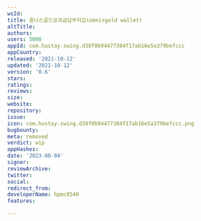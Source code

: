 ```yaml
---
wsId: 
title: 옴니스골드공과금납부지갑(omnisgold wallet)
altTitle: 
authors: 
users: 5000
appId: com.hustay.swing.d38f0b94477384f17ab16e5a379befccc
appCountry: 
released: '2021-10-12'
updated: '2021-10-12'
version: '0.6'
stars: 
ratings: 
reviews: 
size: 
website: 
repository: 
issue: 
icon: com.hustay.swing.d38f0b94477384f17ab16e5a379befccc.png
bugbounty: 
meta: removed
verdict: wip
appHashes: 
date: '2023-08-04'
signer: 
reviewArchive: 
twitter: 
social: 
redirect_from: 
developerName: hpmc8540
features: 

---
```


